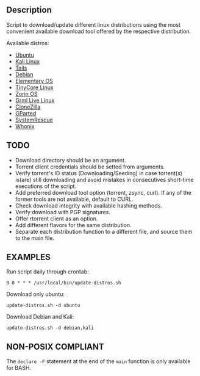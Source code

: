 ## Description 

Script to download/update different linux distributions using the most convenient available download tool offered by the respective distribution.

Available distros:

- [Ubuntu](https://ubuntu.com/)
- [Kali Linux](https://www.kali.org/)
- [Tails](https://tails.net/)
- [Debian](https://www.debian.org/)
- [Elementary OS](https://elementary.io/)
- [TinyCore Linux](http://tinycorelinux.net/)
- [Zorin OS](https://zorin.com/os/)
- [Grml Live Linux](https://grml.org/)
- [CloneZilla](https://clonezilla.org/)
- [GParted](https://gparted.org/)
- [SystemRescue](https://www.system-rescue.org/)
- [Whonix](https://www.whonix.org/)

## TODO

- Download directory should be an argument.
- Torrent client credentials should be setted from arguments.
- Verify torrent's ID status (Downloading/Seeding) in case torrent(s) is(are) still downloading and avoid mistakes in consecutives short-time executions of the script. 
- Add preferred download tool option (torrent, zsync, curl). If any of the former tools are not available, default to CURL.
- Check download integrity with available hashing methods.
- Verify download with PGP signatures.
- Offer rtorrent client as an option.
- Add different flavors for the same distribution.
- Separate each distribution function to a different file, and source them to the main file.

## EXAMPLES

Run script daily through crontab:

`0 0 * * * /usr/local/bin/update-distros.sh`

Download only ubuntu:

`update-distros.sh -d ubuntu`

Download Debian and Kali:

`update-distros.sh -d debian,kali`

## NON-POSIX COMPLIANT

The `declare -F` statement at the end of the `main` function is only available for BASH.

